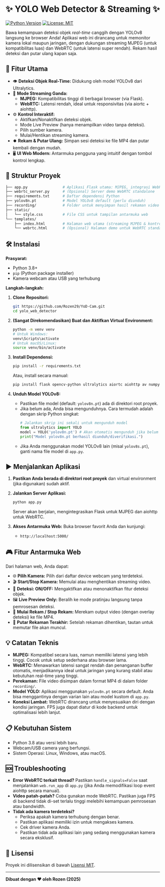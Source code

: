 # ✨ YOLO Web Detector & Streaming ✨

[![Python Version](https://img.shields.io/badge/python-3.8+-blue.svg)](https://www.python.org/downloads/)
[![License: MIT](https://img.shields.io/badge/License-MIT-yellow.svg)](https://opensource.org/licenses/MIT)

Bawa kemampuan deteksi objek _real-time_ canggih dengan YOLOv8 langsung ke browser Anda! Aplikasi web ini dirancang untuk memonitor kamera lokal maupun jaringan, dengan dukungan streaming MJPEG (untuk kompatibilitas luas) dan WebRTC (untuk latensi super rendah). Rekam hasil deteksi dan putar ulang kapan saja.

<!--
💡 **Pro Tip:** Tambahkan GIF demo aplikasi di sini untuk visualisasi yang lebih baik!
Contoh: <p align="center"><img src="link_ke_demo.gif" alt="YOLO Web Detector Demo" width="700"></p>
-->

## 🚀 Fitur Utama

*   👁️ **Deteksi Objek Real-Time:** Didukung oleh model YOLOv8 dari Ultralytics.
*   🎥 **Mode Streaming Ganda:**
    *   **MJPEG:** Kompatibilitas tinggi di berbagai browser (via Flask).
    *   **WebRTC:** Latensi rendah, ideal untuk responsivitas (via aiortc + aiohttp).
*   ⚙️ **Kontrol Interaktif:**
    *   Aktifkan/Nonaktifkan deteksi objek.
    *   Mode Live Preview (hanya menampilkan video tanpa deteksi).
    *   Pilih sumber kamera.
    *   Mulai/Hentikan streaming kamera.
*   ⏺️ **Rekam & Putar Ulang:** Simpan sesi deteksi ke file MP4 dan putar kembali dengan mudah.
*   🖥️ **UI Web Modern:** Antarmuka pengguna yang intuitif dengan tombol kontrol lengkap.

## 📂 Struktur Proyek

```bash
├── app.py                # Aplikasi Flask utama: MJPEG, integrasi WebRTC, API
├── webrtc_server.py      # (Opsional) Server demo WebRTC standalone
├── requirements.txt      # Daftar dependensi Python
├── yolov8n.pt            # Model YOLOv8 default (perlu diunduh)
├── recording/            # Folder untuk menyimpan hasil rekaman video MP4
├── static/
│   └── style.css         # File CSS untuk tampilan antarmuka web
└── templates/
    ├── index.html        # Halaman web utama (streaming MJPEG & kontrol)
    └── webrtc.html       # (Opsional) Halaman demo untuk WebRTC standalone
```

## 🛠️ Instalasi

**Prasyarat:**
*   Python 3.8+
*   `pip` (Python package installer)
*   Kamera webcam atau USB yang terhubung

**Langkah-langkah:**

1.  **Clone Repositori:**
    ```bash
    git https://github.com/Rozen29/YoD-Cam.git
    cd yolo_web_detector
    ```

2.  **(Sangat Direkomendasikan) Buat dan Aktifkan Virtual Environment:**
    ```bash
    python -m venv venv
    # Untuk Windows:
    venv\Scripts\activate
    # Untuk macOS/Linux:
    source venv/bin/activate
    ```

3.  **Install Dependensi:**
    ```bash
    pip install -r requirements.txt
    ```
    Atau, install secara manual:
    ```bash
    pip install flask opencv-python ultralytics aiortc aiohttp av numpy
    ```

4.  **Unduh Model YOLOv8:**
    *   Pastikan file model (default: `yolov8n.pt`) ada di direktori root proyek.
    *   Jika belum ada, Anda bisa mengunduhnya. Cara termudah adalah dengan skrip Python singkat:
        ```python
        # Jalankan skrip ini sekali untuk mengunduh model
        from ultralytics import YOLO
        model = YOLO('yolov8n.pt') # Akan otomatis mengunduh jika belum ada
        print("Model yolov8n.pt berhasil diunduh/diverifikasi.")
        ```
    *   Jika Anda menggunakan model YOLOv8 lain (misal `yolov8s.pt`), ganti nama file model di `app.py`.

## ▶️ Menjalankan Aplikasi

1.  **Pastikan Anda berada di direktori root proyek** dan virtual environment (jika digunakan) sudah aktif.

2.  **Jalankan Server Aplikasi:**
    ```bash
    python app.py
    ```
    Server akan berjalan, mengintegrasikan Flask untuk MJPEG dan aiohttp untuk WebRTC.

3.  **Akses Antarmuka Web:**
    Buka browser favorit Anda dan kunjungi:
    *   `http://localhost:5000/`

## 🎮 Fitur Antarmuka Web

Dari halaman web, Anda dapat:

*   🌐 **Pilih Kamera:** Pilih dari daftar device webcam yang terdeteksi.
*   🎬 **Start/Stop Kamera:** Memulai atau menghentikan streaming video.
*   🤖 **Deteksi: ON/OFF:** Mengaktifkan atau menonaktifkan fitur deteksi objek.
*   🖼️ **Live Preview Only:** Beralih ke mode pratinjau langsung tanpa pemrosesan deteksi.
*   🔴 **Mulai Rekam / Stop Rekam:** Merekam output video (dengan overlay deteksi) ke file MP4.
*   📼 **Putar Rekaman Terakhir:** Setelah rekaman dihentikan, tautan untuk memutar file akan muncul.

## 💡 Catatan Teknis

*   **MJPEG:** Kompatibel secara luas, namun memiliki latensi yang lebih tinggi. Cocok untuk setup sederhana atau browser lama.
*   **WebRTC:** Menawarkan latensi sangat rendah dan penanganan buffer otomatis, menjadikannya ideal untuk jaringan yang kurang stabil atau kebutuhan real-time yang tinggi.
*   **Perekaman:** File video disimpan dalam format MP4 di dalam folder `recording/`.
*   **Model YOLO:** Aplikasi menggunakan `yolov8n.pt` secara default. Anda bisa menggantinya dengan varian lain atau model kustom di `app.py`.
*   **Koneksi Lambat:** WebRTC dirancang untuk menyesuaikan diri dengan kondisi jaringan. FPS juga dapat diatur di kode backend untuk optimalisasi lebih lanjut.

## 📋 Kebutuhan Sistem

*   Python 3.8 atau versi lebih baru.
*   Webcam/USB camera yang berfungsi.
*   Sistem Operasi: Linux, Windows, atau macOS.

## 🆘 Troubleshooting

*   **Error WebRTC terkait thread?** Pastikan `handle_signals=False` saat menjalankan `web.run_app` di `app.py` (jika Anda memodifikasi loop event aiohttp secara manual).
*   **Video patah-patah?** Coba gunakan mode WebRTC. Pastikan juga FPS di backend tidak di-set terlalu tinggi melebihi kemampuan pemrosesan atau bandwidth.
*   **Tidak ada kamera terdeteksi?**
    *   Periksa apakah kamera terhubung dengan benar.
    *   Pastikan aplikasi memiliki izin untuk mengakses kamera.
    *   Cek driver kamera Anda.
    *   Pastikan tidak ada aplikasi lain yang sedang menggunakan kamera secara eksklusif.

## 📜 Lisensi

Proyek ini dilisensikan di bawah [Lisensi MIT](LICENSE). <!-- Jika Anda memiliki file LICENSE, ubah tautan ini ke 'LICENSE' saja -->

---

**Dibuat dengan ❤️ oleh Rozen (2025)**
